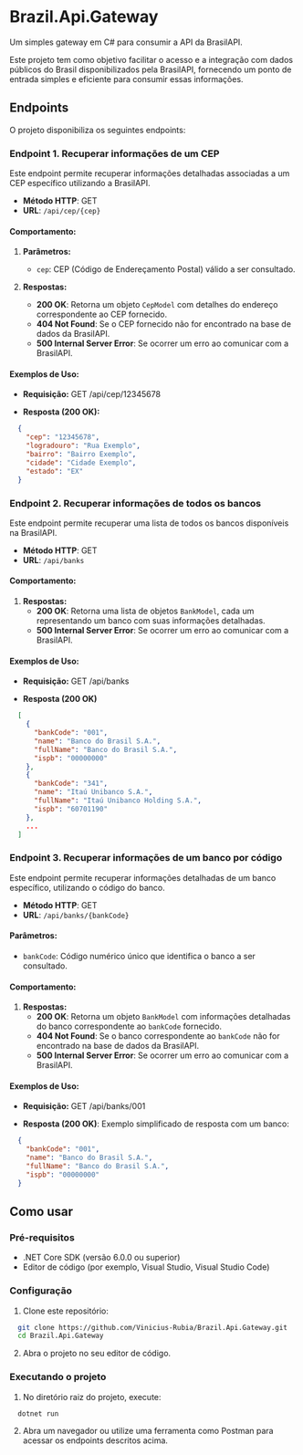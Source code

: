 # Brazil.Api.Gateway

Um simples gateway em C# para consumir a API da BrasilAPI.

Este projeto tem como objetivo facilitar o acesso e a integração com dados públicos do Brasil disponibilizados pela BrasilAPI, fornecendo um ponto de entrada simples e eficiente para consumir essas informações.

## Endpoints

O projeto disponibiliza os seguintes endpoints:

### Endpoint 1. Recuperar informações de um CEP
  Este endpoint permite recuperar informações detalhadas associadas a um CEP específico utilizando a BrasilAPI.

- **Método HTTP**: GET
- **URL**: `/api/cep/{cep}`

#### Comportamento:

1. **Parâmetros:**
   - `cep`: CEP (Código de Endereçamento Postal) válido a ser consultado.

2. **Respostas:**
   - **200 OK**: Retorna um objeto `CepModel` com detalhes do endereço correspondente ao CEP fornecido.
   - **404 Not Found**: Se o CEP fornecido não for encontrado na base de dados da BrasilAPI.
   - **500 Internal Server Error**: Se ocorrer um erro ao comunicar com a BrasilAPI.

#### Exemplos de Uso:

- **Requisição:** GET /api/cep/12345678

- **Resposta (200 OK):**
```json
  {
    "cep": "12345678",
    "logradouro": "Rua Exemplo",
    "bairro": "Bairro Exemplo",
    "cidade": "Cidade Exemplo",
    "estado": "EX"
  }
```
### Endpoint 2. Recuperar informações de todos os bancos

Este endpoint permite recuperar uma lista de todos os bancos disponíveis na BrasilAPI.

- **Método HTTP**: GET
- **URL**: `/api/banks`

#### Comportamento:

1. **Respostas:**
   - **200 OK**: Retorna uma lista de objetos `BankModel`, cada um representando um banco com suas informações detalhadas.
   - **500 Internal Server Error**: Se ocorrer um erro ao comunicar com a BrasilAPI.

#### Exemplos de Uso:

- **Requisição:** GET /api/banks

- **Resposta (200 OK)**

```json
  [
    {
      "bankCode": "001",
      "name": "Banco do Brasil S.A.",
      "fullName": "Banco do Brasil S.A.",
      "ispb": "00000000"
    },
    {
      "bankCode": "341",
      "name": "Itaú Unibanco S.A.",
      "fullName": "Itaú Unibanco Holding S.A.",
      "ispb": "60701190"
    },
    ...
  ]
```

### Endpoint 3. Recuperar informações de um banco por código

Este endpoint permite recuperar informações detalhadas de um banco específico, utilizando o código do banco.

- **Método HTTP**: GET
- **URL**: `/api/banks/{bankCode}`

#### Parâmetros:

- `bankCode`: Código numérico único que identifica o banco a ser consultado.

#### Comportamento:

1. **Respostas:**
   - **200 OK**: Retorna um objeto `BankModel` com informações detalhadas do banco correspondente ao `bankCode` fornecido.
   - **404 Not Found**: Se o banco correspondente ao `bankCode` não for encontrado na base de dados da BrasilAPI.
   - **500 Internal Server Error**: Se ocorrer um erro ao comunicar com a BrasilAPI.

#### Exemplos de Uso:

- **Requisição:** GET /api/banks/001

- **Resposta (200 OK)**: Exemplo simplificado de resposta com um banco:

```json
  {
    "bankCode": "001",
    "name": "Banco do Brasil S.A.",
    "fullName": "Banco do Brasil S.A.",
    "ispb": "00000000"
  }
```



## Como usar

### Pré-requisitos

- .NET Core SDK (versão 6.0.0 ou superior)
- Editor de código (por exemplo, Visual Studio, Visual Studio Code)

### Configuração

1. Clone este repositório:

```bash
  git clone https://github.com/Vinicius-Rubia/Brazil.Api.Gateway.git
  cd Brazil.Api.Gateway
```

2. Abra o projeto no seu editor de código.

### Executando o projeto

1. No diretório raiz do projeto, execute:
```bash
  dotnet run
```

2. Abra um navegador ou utilize uma ferramenta como Postman para acessar os endpoints descritos acima.